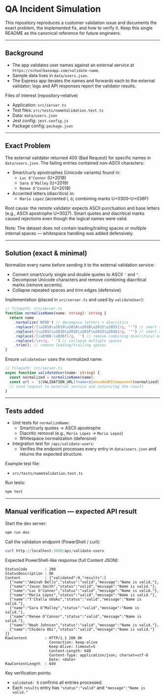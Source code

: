 # QA Incident Simulation

This repository reproduces a customer validation issue and documents the exact problem, the implemented fix, and how to verify it. Keep this single README as the canonical reference for future engineers.

---

## Background

- The app validates user names against an external service at `https://schoolbaseapp.com/validate-name`.
- Sample data lives in `data/users.json`.
- The Express app iterates the names and forwards each to the external validator; logs and API responses report the validator results.

Files of interest (repository-relative)
- Application: `src/server.ts`
- Test files: `src/tests/nameValidation.test.ts`
- Data: `data/users.json`
- Jest config: `jest.config.js`
- Package config: `package.json`

---

## Exact Problem

The external validator returned 400 (Bad Request) for specific names in `data/users.json`. The failing entries contained non-ASCII characters:

- Smart/curly apostrophes (Unicode variants) found in:
  - `Luc O‘Connor` (U+2018)
  - `Sara O’Malley` (U+2019)
  - `Renee O‘Connor` (U+2018)
- Accented letters (diacritics) in:
  - `María López` (accented í, ó; combining marks U+0300–U+036F)

Root cause: the remote validator expects ASCII punctuation and base letters (e.g., ASCII apostrophe U+0027). Smart quotes and diacritical marks caused rejections even though the logical names were valid.

Note: The dataset does not contain leading/trailing spaces or multiple internal spaces — whitespace handling was added defensively.

---

## Solution (exact & minimal)

Normalize every name before sending it to the external validation service:

- Convert smart/curly single and double quotes to ASCII `'` and `"`.
- Decompose Unicode characters and remove combining diacritical marks (remove accents).
- Collapse repeated spaces and trim edges (defensive).

Implementation (placed in `src/server.ts` and used by `validateUser`):

```typescript
// filepath: src/server.ts
function normalizeName(name: string): string {
  return name
    .normalize('NFKD') // decompose letters + diacritics
    .replace(/[\u2018\u2019\u201A\u201B\u2032\u2035]/g, "'") // smart single quotes → '
    .replace(/[\u201C\u201D\u201E\u201F\u2033\u2036]/g, '"') // smart double quotes → "
    .replace(/[\u0300-\u036f]/g, '') // remove combining diacritical marks
    .replace(/\s+/g, ' ') // collapse multiple spaces
    .trim(); // remove leading/trailing spaces
}
```

Ensure `validateUser` uses the normalized name:

```typescript
// filepath: src/server.ts
async function validateUser(name: string) {
  const normalized = normalizeName(name);
  const url = `${VALIDATION_URL}?name=${encodeURIComponent(normalized)}`;
  // send request to external service and return/log the result
}
```

---

## Tests added

- Unit tests for `normalizeName`:
  - Smart/curly quotes → ASCII apostrophe
  - Diacritic removal (e.g., `María López` → `Maria Lopez`)
  - Whitespace normalization (defensive)
- Integration test for `/api/validate-users`:
  - Verifies the endpoint processes every entry in `data/users.json` and returns the expected structure.

Example test file:
- `src/tests/nameValidation.test.ts`


Run tests:
```bash
npm test
```

---

## Manual verification — expected API result

Start the dev server:
```bash
npm run dev
```

Call the validation endpoint (PowerShell / curl):
```powershell
curl http://localhost:3000/api/validate-users
```

Expected PowerShell-like response (full Content JSON):

```text
StatusCode        : 200
StatusDescription : OK
Content           : {"validated":9,"results":[
  {"name":"Aminah Bello","status":"valid","message":"Name is valid."},
  {"name":"Jason Smith","status":"valid","message":"Name is valid."},
  {"name":"Luc O‘Connor","status":"valid","message":"Name is valid."},
  {"name":"María López","status":"valid","message":"Name is valid."},
  {"name":"T'Challa Udaku","status":"valid","message":"Name is valid."},
  {"name":"Sara O’Malley","status":"valid","message":"Name is valid."},
  {"name":"Renee O‘Connor","status":"valid","message":"Name is valid."},
  {"name":"Noah Johnson","status":"valid","message":"Name is valid."},
  {"name":"Chidera Obi","status":"valid","message":"Name is valid."}
]}
RawContent        : HTTP/1.1 200 OK
                    Connection: keep-alive
                    Keep-Alive: timeout=5
                    Content-Length: 649
                    Content-Type: application/json; charset=utf-8
                    Date: <date>
RawContentLength  : 649
```

Key verification points:
- `validated: 9` confirms all entries processed.
- Each `results` entry has `"status":"valid"` and `"message":"Name is valid."`

